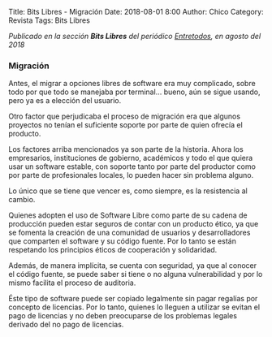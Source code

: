 Title: Bits Libres - Migración
Date: 2018-08-01 8:00
Author: Chico
Category: Revista
Tags: Bits Libres

_Publicado en la sección **Bits Libres** del periódico [Entretodos](http://periodicoentretodos.mx/version-impresa/), en agosto del 2018_

<!-- break -->

### Migración

Antes, el migrar a opciones libres de software era muy complicado, sobre todo por que todo se manejaba por terminal... bueno, aún se sigue usando, pero ya es a elección del usuario.

Otro factor que perjudicaba el proceso de migración era que algunos proyectos no tenían el suficiente soporte por parte de quien ofrecía el producto.

Los factores arriba mencionados ya son parte de la historia. Ahora los empresarios, instituciones de gobierno, académicos y todo el que quiera usar un software estable, con soporte tanto por parte del productor como por parte de profesionales locales, lo pueden hacer sin problema alguno.

Lo único que se tiene que vencer es, como siempre, es la resistencia al cambio.

Quienes adopten el uso de Software Libre como parte de su cadena de producción pueden estar seguros   de contar con un producto ético, ya que se fomenta la creación de una comunidad de usuarios y desarrolladores que comparten el software y su código fuente. Por lo tanto se están respetando los principios éticos de cooperación y solidaridad.

Además, de manera implícita, se cuenta con seguridad, ya que al conocer el código fuente, se puede saber si tiene o no alguna vulnerabilidad y por lo mismo facilita el proceso de auditoria.

Éste tipo de software puede ser copiado legalmente sin pagar regalías por concepto de licencias. Por
lo tanto, quienes lo lleguen a utilizar se evitan el pago de licencias y no deben preocuparse de los problemas legales derivado del no pago de licencias.

